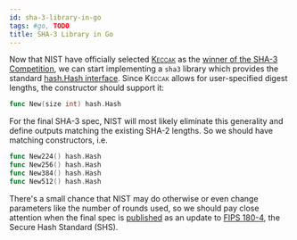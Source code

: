 ```yaml
---
id: sha-3-library-in-go
tags: #go, TODO
title: SHA-3 Library in Go
---
```


Now that NIST have officially selected [<span style="font-variant: small-caps">Keccak</span>](http://keccak.noekeon.org/) as the [winner of the SHA-3 Competition](http://www.nist.gov/itl/csd/sha-100212.cfm), we can start implementing a `sha3` library which provides the standard [hash.Hash interface](http://golang.org/pkg/hash/#Hash). Since <span style="font-variant: small-caps">Keccak</span> allows for user-specified digest lengths, the constructor should support it:

```go
func New(size int) hash.Hash
```

For the final SHA-3 spec, NIST will most likely eliminate this generality and define outputs matching the existing SHA-2 lengths. So we should have matching constructors, i.e.

```go
func New224() hash.Hash
func New256() hash.Hash
func New384() hash.Hash
func New512() hash.Hash
```

There's a small chance that NIST may do otherwise or even change parameters like the number of rounds used, so we should pay close attention when the final spec is [published](http://csrc.nist.gov/publications/PubsFIPS.html) as an update to [FIPS 180-4](http://csrc.nist.gov/publications/fips/fips180-4/fips-180-4.pdf), the Secure Hash Standard (SHS).
